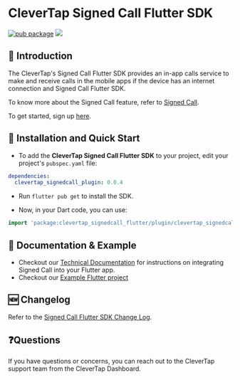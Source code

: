 # CleverTap Signed Call Flutter SDK
[![pub package](https://img.shields.io/pub/v/clevertap_signedcall_flutter.svg)](https://pub.dartlang.org/packages/clevertap_signedcall_flutter)
<a href="https://github.com/CleverTap/clevertap-flutter/releases">
<img src="https://img.shields.io/github/v/release/CleverTap/clevertap-signedcall-flutter-sdk.svg" />
</a>

## 👋 Introduction
The CleverTap's Signed Call Flutter SDK provides an in-app calls service to make and receive calls in the mobile apps if the device has an internet connection and Signed Call Flutter SDK.

To know more about the Signed Call feature, refer to [Signed Call](https://docs.clevertap.com/docs/signed-call).

To get started, sign up [here](https://clevertap.com/live-product-demo/).

## 🚀 Installation and Quick Start

- To add the **CleverTap Signed Call Flutter SDK** to your project, edit your project's `pubspec.yaml` file:

```yaml
dependencies:
  clevertap_signedcall_plugin: 0.0.4
```

- Run `flutter pub get` to install the SDK.

- Now, in your Dart code, you can use:

```dart
import 'package:clevertap_signedcall_flutter/plugin/clevertap_signedcall_flutter.dart';
```

## 📑 Documentation & Example

- Checkout our [Technical Documentation](https://developer.clevertap.com/docs/signed-call-flutter-sdk) for instructions on integrating Signed Call into your Flutter app.
- Checkout our [Example Flutter project](./example)

## 🆕 Changelog

Refer to the [Signed Call Flutter SDK Change Log](./CHANGELOG.md).

## ❓Questions

If you have questions or concerns, you can reach out to the CleverTap support team from the CleverTap Dashboard.

